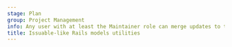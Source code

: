 ```yaml
---
stage: Plan
group: Project Management
info: Any user with at least the Maintainer role can merge updates to this content. For details, see https://docs.gitlab.com/development/development_processes/#development-guidelines-review.
title: Issuable-like Rails models utilities
---
```

